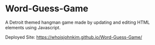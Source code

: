 # Word-Guess-Game
A Detroit themed hangman game made by updating and editing HTML elements using Javascript.

Deployed Site: https://whoisjohnkim.github.io/Word-Guess-Game/
